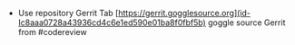  * Use repository Gerrit Tab 
 [https://gerrit.gogglesource.org](id-Ic8aaa0728a43936cd4c6e1ed590e01ba8f0fbf5b)
    goggle source Gerrit from #codereview 
